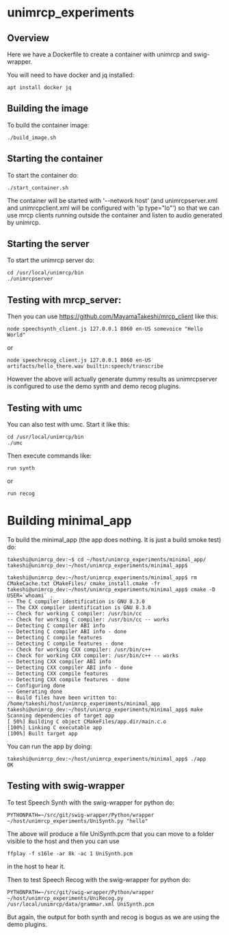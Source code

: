 # unimrcp_experiments

## Overview

Here we have a Dockerfile to create a container with unimrcp and swig-wrapper.

You will need to have docker and jq installed:
```
apt install docker jq
```

## Building the image

To build the container image:
```
./build_image.sh
```

## Starting the container

To start the container do:
```
./start_container.sh
```

The container will be started with '--network host' (and unimrcpserver.xml and unimrcpclient.xml will be configured with 'ip type="lo"') so that we can use mrcp clients running outside the container and listen to audio generated by unimrcp.


## Starting the server

To start the unimrcp server do:
```
cd /usr/local/unimrcp/bin
./unimrcpserver
```

## Testing with mrcp_server:

Then you can use https://github.com/MayamaTakeshi/mrcp_client like this:
```
node speechsynth_client.js 127.0.0.1 8060 en-US somevoice "Hello World"
```
or
```
node speechrecog_client.js 127.0.0.1 8060 en-US artifacts/hello_there.wav builtin:speech/transcribe
```

However the above will actually generate dummy results as unimrcpserver is configured to use the demo synth and demo recog plugins.

## Testing with umc

You can also test with umc. Start it like this:
```
cd /usr/local/unimrcp/bin
./umc
```
Then execute commands like:
```
run synth
```
or
```
run recog
```


# Building minimal_app

To build the minimal_app (the app does nothing. It is just a build smoke test) do:

```
takeshi@unimrcp_dev:~$ cd ~/host/unimrcp_experiments/minimal_app/
takeshi@unimrcp_dev:~/host/unimrcp_experiments/minimal_app$ 

takeshi@unimrcp_dev:~/host/unimrcp_experiments/minimal_app$ rm CMakeCache.txt CMakeFiles/ cmake_install.cmake -fr
takeshi@unimrcp_dev:~/host/unimrcp_experiments/minimal_app$ cmake -D USER=`whoami` .
-- The C compiler identification is GNU 8.3.0
-- The CXX compiler identification is GNU 8.3.0
-- Check for working C compiler: /usr/bin/cc
-- Check for working C compiler: /usr/bin/cc -- works
-- Detecting C compiler ABI info
-- Detecting C compiler ABI info - done
-- Detecting C compile features
-- Detecting C compile features - done
-- Check for working CXX compiler: /usr/bin/c++
-- Check for working CXX compiler: /usr/bin/c++ -- works
-- Detecting CXX compiler ABI info
-- Detecting CXX compiler ABI info - done
-- Detecting CXX compile features
-- Detecting CXX compile features - done
-- Configuring done
-- Generating done
-- Build files have been written to: /home/takeshi/host/unimrcp_experiments/minimal_app
takeshi@unimrcp_dev:~/host/unimrcp_experiments/minimal_app$ make
Scanning dependencies of target app
[ 50%] Building C object CMakeFiles/app.dir/main.c.o
[100%] Linking C executable app
[100%] Built target app

```

You can run the app by doing:
```
takeshi@unimrcp_dev:~/host/unimrcp_experiments/minimal_app$ ./app 
OK
```

## Testing with swig-wrapper

To test Speech Synth with the swig-wrapper for python do:
```
PYTHONPATH=~/src/git/swig-wrapper/Python/wrapper ~/host/unimrcp_experiments/UniSynth.py "hello"
```
The above will produce a file UniSynth.pcm that you can move to a folder visible to the host and then you can use 
```
ffplay -f s16le -ar 8k -ac 1 UniSynth.pcm 
```
in the host to hear it.

Then to test Speech Recog with the swig-wrapper for python do:
```
PYTHONPATH=~/src/git/swig-wrapper/Python/wrapper ~/host/unimrcp_experiments/UniRecog.py /usr/local/unimrcp/data/grammar.xml UniSynth.pcm
```

But again, the output for both synth and recog is bogus as we are using the demo plugins.

